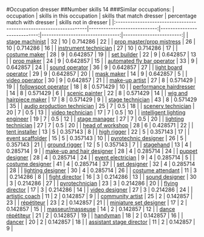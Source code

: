 #Occupation dresser
##Number skills 14
###Similar occupations:
| occupation                                                        |   skills in this occupation |   skills that match dresser |   percentage match with dresser |   skills not in dresser |
|:------------------------------------------------------------------|----------------------------:|----------------------------:|--------------------------------:|------------------------:|
| [stage machinist](stage_machinist.md)                             |                          32 |                          10 |                        0.714286 |                      22 |
| [prop master/prop mistress](prop_master-prop_mistress.md)         |                          26 |                          10 |                        0.714286 |                      16 |
| [instrument technician](instrument_technician.md)                 |                          27 |                          10 |                        0.714286 |                      17 |
| [costume maker](costume_maker.md)                                 |                          28 |                           9 |                        0.642857 |                      19 |
| [set builder](set_builder.md)                                     |                          22 |                           9 |                        0.642857 |                      13 |
| [prop maker](prop_maker.md)                                       |                          24 |                           9 |                        0.642857 |                      15 |
| [automated fly bar operator](automated_fly_bar_operator.md)       |                          33 |                           9 |                        0.642857 |                      24 |
| [sound operator](sound_operator.md)                               |                          36 |                           9 |                        0.642857 |                      27 |
| [light board operator](light_board_operator.md)                   |                          29 |                           9 |                        0.642857 |                      20 |
| [mask maker](mask_maker.md)                                       |                          14 |                           9 |                        0.642857 |                       5 |
| [video operator](video_operator.md)                               |                          30 |                           9 |                        0.642857 |                      21 |
| [make-up artist](make-up_artist.md)                               |                          27 |                           8 |                        0.571429 |                      19 |
| [followspot operator](followspot_operator.md)                     |                          18 |                           8 |                        0.571429 |                      10 |
| [performance hairdresser](performance_hairdresser.md)             |                          14 |                           8 |                        0.571429 |                       6 |
| [scenic painter](scenic_painter.md)                               |                          22 |                           8 |                        0.571429 |                      14 |
| [wig and hairpiece maker](wig_and_hairpiece_maker.md)             |                          17 |                           8 |                        0.571429 |                       9 |
| [stage technician](stage_technician.md)                           |                          43 |                           8 |                        0.571429 |                      35 |
| [audio production technician](audio_production_technician.md)     |                          25 |                           7 |                        0.5      |                      18 |
| [scenery technician](scenery_technician.md)                       |                          20 |                           7 |                        0.5      |                      13 |
| [video technician](video_technician.md)                           |                          17 |                           7 |                        0.5      |                      10 |
| [intelligent lighting engineer](intelligent_lighting_engineer.md) |                          19 |                           7 |                        0.5      |                      12 |
| [stage manager](stage_manager.md)                                 |                          27 |                           7 |                        0.5      |                      20 |
| [lighting technician](lighting_technician.md)                     |                          27 |                           7 |                        0.5      |                      20 |
| [head of workshop](head_of_workshop.md)                           |                          28 |                           6 |                        0.428571 |                      22 |
| [tent installer](tent_installer.md)                               |                          13 |                           5 |                        0.357143 |                       8 |
| [high rigger](high_rigger.md)                                     |                          22 |                           5 |                        0.357143 |                      17 |
| [event scaffolder](event_scaffolder.md)                           |                          15 |                           5 |                        0.357143 |                      10 |
| [pyrotechnic designer](pyrotechnic_designer.md)                   |                          26 |                           5 |                        0.357143 |                      21 |
| [ground rigger](ground_rigger.md)                                 |                          12 |                           5 |                        0.357143 |                       7 |
| [stagehand](stagehand.md)                                         |                          13 |                           4 |                        0.285714 |                       9 |
| [make-up and hair designer](make-up_and_hair_designer.md)         |                          28 |                           4 |                        0.285714 |                      24 |
| [puppet designer](puppet_designer.md)                             |                          28 |                           4 |                        0.285714 |                      24 |
| [event electrician](event_electrician.md)                         |                           9 |                           4 |                        0.285714 |                       5 |
| [costume designer](costume_designer.md)                           |                          41 |                           4 |                        0.285714 |                      37 |
| [set designer](set_designer.md)                                   |                          32 |                           4 |                        0.285714 |                      28 |
| [lighting designer](lighting_designer.md)                         |                          30 |                           4 |                        0.285714 |                      26 |
| [costume attendant](costume_attendant.md)                         |                          11 |                           3 |                        0.214286 |                       8 |
| [fight director](fight_director.md)                               |                          16 |                           3 |                        0.214286 |                      13 |
| [sound designer](sound_designer.md)                               |                          30 |                           3 |                        0.214286 |                      27 |
| [pyrotechnician](pyrotechnician.md)                               |                          23 |                           3 |                        0.214286 |                      20 |
| [flying director](flying_director.md)                             |                          17 |                           3 |                        0.214286 |                      14 |
| [video designer](video_designer.md)                               |                          27 |                           3 |                        0.214286 |                      24 |
| [artistic coach](artistic_coach.md)                               |                          11 |                           2 |                        0.142857 |                       9 |
| [community artist](community_artist.md)                           |                          25 |                           2 |                        0.142857 |                      23 |
| [répétiteur](répétiteur.md)                                       |                          23 |                           2 |                        0.142857 |                      21 |
| [miniature set designer](miniature_set_designer.md)               |                          17 |                           2 |                        0.142857 |                      15 |
| [masseur/masseuse](masseur-masseuse.md)                           |                          14 |                           2 |                        0.142857 |                      12 |
| [dance répétiteur](dance_répétiteur.md)                           |                          21 |                           2 |                        0.142857 |                      19 |
| [handyman](handyman.md)                                           |                          18 |                           2 |                        0.142857 |                      16 |
| [dancer](dancer.md)                                               |                          20 |                           2 |                        0.142857 |                      18 |
| [assistant stage director](assistant_stage_director.md)           |                          11 |                           2 |                        0.142857 |                       9 |
